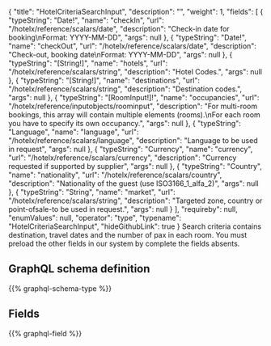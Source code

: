 {
  "title": "HotelCriteriaSearchInput",
  "description": "",
  "weight": 1,
  "fields": [
    {
      "typeString": "Date!",
      "name": "checkIn",
      "url": "/hotelx/reference/scalars/date",
      "description": "Check-in date for booking\nFormat: YYYY-MM-DD",
      "args": null
    },
    {
      "typeString": "Date!",
      "name": "checkOut",
      "url": "/hotelx/reference/scalars/date",
      "description": "Check-out, booking date\nFormat: YYYY-MM-DD",
      "args": null
    },
    {
      "typeString": "[String!]",
      "name": "hotels",
      "url": "/hotelx/reference/scalars/string",
      "description": "Hotel Codes.",
      "args": null
    },
    {
      "typeString": "[String!]",
      "name": "destinations",
      "url": "/hotelx/reference/scalars/string",
      "description": "Destination codes.",
      "args": null
    },
    {
      "typeString": "[RoomInput!]!",
      "name": "occupancies",
      "url": "/hotelx/reference/inputobjects/roominput",
      "description": "For multi-room bookings, this array will contain multiple elements (rooms).\nFor each room you have to specify its own occupancy.",
      "args": null
    },
    {
      "typeString": "Language",
      "name": "language",
      "url": "/hotelx/reference/scalars/language",
      "description": "Language to be used in request",
      "args": null
    },
    {
      "typeString": "Currency",
      "name": "currency",
      "url": "/hotelx/reference/scalars/currency",
      "description": "Currency requested if supported by supplier",
      "args": null
    },
    {
      "typeString": "Country",
      "name": "nationality",
      "url": "/hotelx/reference/scalars/country",
      "description": "Nationality of the guest (use ISO3166_1_alfa_2)",
      "args": null
    },
    {
      "typeString": "String",
      "name": "market",
      "url": "/hotelx/reference/scalars/string",
      "description": "Targeted zone, country or point-ofsale-to be used in request.",
      "args": null
    }
  ],
  "requireby": null,
  "enumValues": null,
  "operator": "type",
  "typename": "HotelCriteriaSearchInput",
  "hideGithubLink": true
}
Search criteria contains destination, travel dates and the number of pax in each room.
You must preload the other fields in our system by complete the fields absents.
## GraphQL schema definition

{{% graphql-schema-type %}}

## Fields

{{% graphql-field %}}
